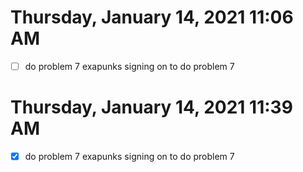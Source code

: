 # Thursday, January 14, 2021 11:06 AM
- [ ] do problem 7 exapunks
signing on to do problem 7
# Thursday, January 14, 2021 11:39 AM
- [x] do problem 7 exapunks
signing on to do problem 7
